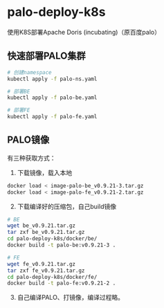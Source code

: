 # palo-deploy-k8s
使用K8S部署Apache Doris (incubating)（原百度palo）

## 快速部署PALO集群

```bash
# 创建namespace
kubectl apply -f palo-ns.yaml

# 部署BE
kubectl apply -f palo-be.yaml

# 部署FE
kubectl apply -f palo-fe.yaml
```

## PALO镜像

有三种获取方式：

1. 下载镜像，载入本地

```bash
docker load < image-palo-be_v0.9.21-3.tar.gz
docker load < image-palo-fe_v0.9.21-2.tar.gz
```

2. 下载编译好的压缩包，自己build镜像

```bash
# BE
wget be_v0.9.21.tar.gz
tar zxf be_v0.9.21.tar.gz
cd palo-deploy-k8s/docker/be/
docker build -t palo-be:v0.9.21-3 .

# FE
wget fe_v0.9.21.tar.gz
tar zxf fe_v0.9.21.tar.gz
cd palo-deploy-k8s/docker/fe/
docker build -t palo-fe:v0.9.21-2 .
```

3. 自己编译PALO、打镜像，编译过程略。

